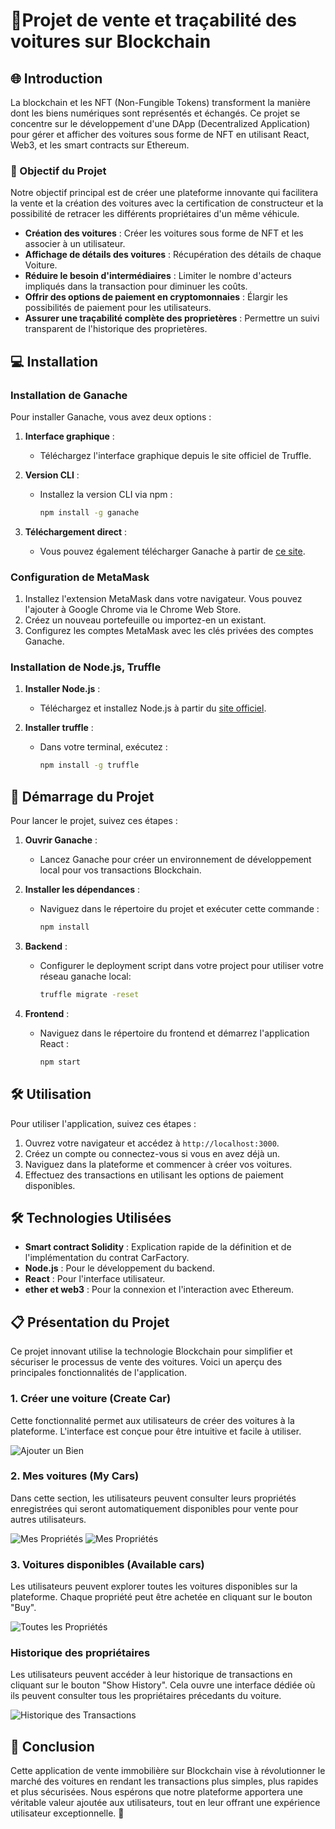 #  🚙Projet de vente et traçabilité des voitures sur Blockchain

## 🌐 Introduction

La blockchain et les NFT (Non-Fungible Tokens) transforment la manière dont les biens numériques sont représentés et échangés. Ce projet se concentre sur le développement d'une DApp (Decentralized Application) pour gérer et afficher des voitures sous forme de NFT en utilisant React, Web3, et les smart contracts sur Ethereum.

### 🎯 Objectif du Projet

Notre objectif principal est de créer une plateforme innovante qui facilitera la vente et la création des voitures avec la certification de constructeur et la possibilité de retracer les différents propriétaires d'un même véhicule.

- **Création des voitures** : Créer les voitures sous forme de NFT et les associer à un utilisateur.
- **Affichage de détails des voitures** : Récupération des détails de chaque Voiture.
- **Réduire le besoin d'intermédiaires** : Limiter le nombre d'acteurs impliqués dans la transaction pour diminuer les coûts.
- **Offrir des options de paiement en cryptomonnaies** : Élargir les possibilités de paiement pour les utilisateurs.
- **Assurer une traçabilité complète des proprietères** : Permettre un suivi transparent de l'historique des proprietères.


## 💻 Installation

### Installation de Ganache

Pour installer Ganache, vous avez deux options :

1. **Interface graphique** :
   - Téléchargez l'interface graphique depuis le site officiel de Truffle.

2. **Version CLI** :
   - Installez la version CLI via npm :
     ```bash
     npm install -g ganache
     ```

3. **Téléchargement direct** :
   - Vous pouvez également télécharger Ganache à partir de [ce site](https://archive.trufflesuite.com/ganache/).

### Configuration de MetaMask

1. Installez l'extension MetaMask dans votre navigateur. Vous pouvez l'ajouter à Google Chrome via le Chrome Web Store.
2. Créez un nouveau portefeuille ou importez-en un existant.
3. Configurez les comptes MetaMask avec les clés privées des comptes Ganache.

### Installation de Node.js, Truffle

1. **Installer Node.js** :
   - Téléchargez et installez Node.js à partir du [site officiel](https://nodejs.org/).

2. **Installer truffle** :
   - Dans votre terminal, exécutez :
     ```bash
     npm install -g truffle
     ```

## 🚀 Démarrage du Projet

Pour lancer le projet, suivez ces étapes :

1. **Ouvrir Ganache** :
   - Lancez Ganache pour créer un environnement de développement local pour vos transactions Blockchain.
  
2. **Installer les dépendances** :
    - Naviguez dans le répertoire du projet et exécuter cette commande :
       ```bash
       npm install 
       ```

2. **Backend** :
   - Configurer le deployment script dans votre project pour utiliser votre réseau ganache local:
     ```bash
     truffle migrate -reset
     ```

3. **Frontend** :
   - Naviguez dans le répertoire du frontend et démarrez l'application React :
     ```bash
     npm start
     ```


## 🛠️ Utilisation

Pour utiliser l'application, suivez ces étapes :

1. Ouvrez votre navigateur et accédez à `http://localhost:3000`.
2. Créez un compte ou connectez-vous si vous en avez déjà un.
3. Naviguez dans la plateforme et commencer à créer vos voitures.
4. Effectuez des transactions en utilisant les options de paiement disponibles.

## 🛠️ Technologies Utilisées

- **Smart contract Solidity** : Explication rapide de la définition et de l'implémentation du contrat CarFactory.
- **Node.js** : Pour le développement du backend.
- **React** : Pour l'interface utilisateur.
- **ether et web3** : Pour la connexion et l'interaction avec Ethereum.
  
## 📋 Présentation du Projet

Ce projet innovant utilise la technologie Blockchain pour simplifier et sécuriser le processus de vente des voitures. Voici un aperçu des principales fonctionnalités de l'application.

### 1. Créer une voiture (Create Car)

Cette fonctionnalité permet aux utilisateurs de créer des voitures à la plateforme. L'interface est conçue pour être intuitive et facile à utiliser.

![Ajouter un Bien](add.png)

### 2. Mes voitures (My Cars)

Dans cette section, les utilisateurs peuvent consulter leurs propriétés enregistrées qui seront automatiquement disponibles pour vente pour autres utilisateurs.

![Mes Propriétés](mesp.png)
![Mes Propriétés](sella.png)


### 3. Voitures disponibles (Available cars)

Les utilisateurs peuvent explorer toutes les voitures disponibles sur la plateforme. Chaque propriété peut être achetée en cliquant sur le bouton "Buy".

![Toutes les Propriétés](allp1.png)

### Historique des propriétaires

Les utilisateurs peuvent accéder à leur historique de transactions en cliquant sur le bouton "Show History". Cela ouvre une interface dédiée où ils peuvent consulter tous les propriétaires précedants du voiture.

![Historique des Transactions](historique.png)

## 🏁 Conclusion

Cette application de vente immobilière sur Blockchain vise à révolutionner le marché des voitures en rendant les transactions plus simples, plus rapides et plus sécurisées. Nous espérons que notre plateforme apportera une véritable valeur ajoutée aux utilisateurs, tout en leur offrant une expérience utilisateur exceptionnelle. 🌟
